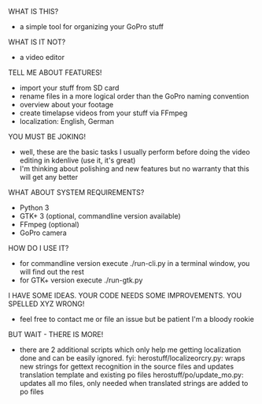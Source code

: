 WHAT IS THIS?

- a simple tool for organizing your GoPro stuff

WHAT IS IT NOT?

- a video editor

TELL ME ABOUT FEATURES!

- import your stuff from SD card
- rename files in a more logical order than the GoPro naming convention
- overview about your footage
- create timelapse videos from your stuff via FFmpeg
- localization: English, German

YOU MUST BE JOKING!

- well, these are the basic tasks I usually perform before doing the video editing in kdenlive (use it, it's great)
- I'm thinking about polishing and new features but no warranty that this will get any better

WHAT ABOUT SYSTEM REQUIREMENTS?

- Python 3
- GTK+ 3 (optional, commandline version available)
- FFmpeg (optional)
- GoPro camera

HOW DO I USE IT?

- for commandline version execute ./run-cli.py in a terminal window, you will find out the rest
- for GTK+ version execute ./run-gtk.py

I HAVE SOME IDEAS.
YOUR CODE NEEDS SOME IMPROVEMENTS.
YOU SPELLED XYZ WRONG!

- feel free to contact me or file an issue but be patient I'm a bloody rookie

BUT WAIT - THERE IS MORE!

- there are 2 additional scripts which only help me getting localization done and can be easily ignored. fyi:
        herostuff/localizeorcry.py:     wraps new strings for gettext recognition in the source files and updates translation template and existing po files
        herostuff/po/update_mo.py:      updates all mo files, only needed when translated strings are added to po files
